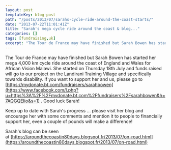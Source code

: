 ```yaml
---
layout: post
templateKey: blog-post
path: "/posts/2013/07/sarahs-cycle-ride-around-the-coast-starts/"
date: "2013-07-22T11:01:41Z"
title: "Sarah's mega cycle ride around the coast & blog..."
categories: []
tags: [fundraising,uk]
excerpt: "The Tour de France may have finished but Sarah Bowen has started her mega 4,000 km cycle ride aroun..."
---
```


The Tour de France may have finished but Sarah Bowen has started her mega 4,000 km cycle ride around the coast of England and Wales for African Vision Malawi. She started on Thursday 18th July and funds raised will go to our project on the Landirani Training Village and specifically towards disability. If you want to support her and us, please go to [https://mydonate.bt.com/fundraisers/sarahbowen](https://www.facebook.com/l.php?u=https%3A%2F%2Fmydonate.bt.com%2Ffundraisers%2Fsarahbowen&h=7AQGQEIio&s=1) . Good luck Sarah!

Keep up to date with Sarah's progress ... please visit her blog and encourage her with some comments and mention it to people to financially support her, even a couple of pounds will make a difference!

Sarah's blog can be seen at [https://aroundthecoastin80days.blogspot.fr/2013/07/on-road.html](https://aroundthecoastin80days.blogspot.fr/2013/07/on-road.html)